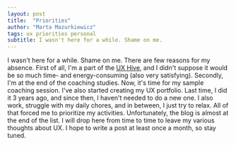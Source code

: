```yaml
---
layout: post
title:  "Priorities"
author: "Marta Mazurkiewicz"
tags: ux priorities personal
subtitle: I wasn't here for a while. Shame on me.
---
```


I wasn't here for a while. Shame on me. There are few reasons for my absence. First of all, I'm a part of the [UX Hive](https://mazurki.github.io/2021/02/20/ux-hive.html), and I didn't suppose it would be so much time- and energy-consuming (also very satisfying). Secondly, I'm at the end of the coaching studies. Now, it's time for my sample coaching session. I've also started creating my UX portfolio. Last time, I did it 3 years ago, and since then, I haven't needed to do a new one. I also work, struggle with my daily chores, and in between, I just try to relax. All of that forced me to prioritize my activities. Unfortunately, the blog is almost at the end of the list. I will drop here from time to time to leave my various thoughts about UX. I hope to write a post at least once a month, so stay tuned.
